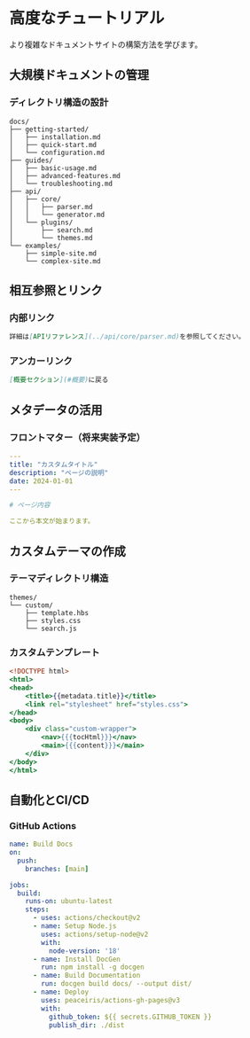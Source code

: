 # 高度なチュートリアル

より複雑なドキュメントサイトの構築方法を学びます。

## 大規模ドキュメントの管理

### ディレクトリ構造の設計

```
docs/
├── getting-started/
│   ├── installation.md
│   ├── quick-start.md
│   └── configuration.md
├── guides/
│   ├── basic-usage.md
│   ├── advanced-features.md
│   └── troubleshooting.md
├── api/
│   ├── core/
│   │   ├── parser.md
│   │   └── generator.md
│   └── plugins/
│       ├── search.md
│       └── themes.md
└── examples/
    ├── simple-site.md
    └── complex-site.md
```

## 相互参照とリンク

### 内部リンク

```markdown
詳細は[APIリファレンス](../api/core/parser.md)を参照してください。
```

### アンカーリンク

```markdown
[概要セクション](#概要)に戻る
```

## メタデータの活用

### フロントマター（将来実装予定）

```yaml
---
title: "カスタムタイトル"
description: "ページの説明"
date: 2024-01-01
---

# ページ内容

ここから本文が始まります。
```

## カスタムテーマの作成

### テーマディレクトリ構造

```
themes/
└── custom/
    ├── template.hbs
    ├── styles.css
    └── search.js
```

### カスタムテンプレート

```handlebars
<!DOCTYPE html>
<html>
<head>
    <title>{{metadata.title}}</title>
    <link rel="stylesheet" href="styles.css">
</head>
<body>
    <div class="custom-wrapper">
        <nav>{{{tocHtml}}}</nav>
        <main>{{{content}}}</main>
    </div>
</body>
</html>
```

## 自動化とCI/CD

### GitHub Actions

```yaml
name: Build Docs
on:
  push:
    branches: [main]

jobs:
  build:
    runs-on: ubuntu-latest
    steps:
      - uses: actions/checkout@v2
      - name: Setup Node.js
        uses: actions/setup-node@v2
        with:
          node-version: '18'
      - name: Install DocGen
        run: npm install -g docgen
      - name: Build Documentation
        run: docgen build docs/ --output dist/
      - name: Deploy
        uses: peaceiris/actions-gh-pages@v3
        with:
          github_token: ${{ secrets.GITHUB_TOKEN }}
          publish_dir: ./dist
```